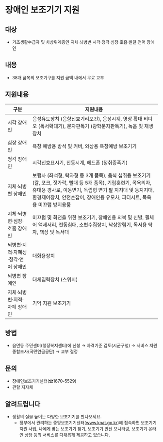 # 장애인 보조기기 지원

## 대상
- 기초생활수급자 및 차상위계층인 지체·뇌병변·시각·청각·심장·호흡·발달·언어 장애인

## 내용
- 38개 품목의 보조기구를 지원 금액 내에서 무료 교부

## 지원내용

| 구분 | 지원내용 |
| --- | --- |
| 시각 장애인 | 음성유도장치 (음향신호기리모컨), 음성시계, 영상 확대 비디오 (독서확대기), 문자판독기 (광학문자판독기), 녹음 및 재생장치 |
| 심장 장애인 | 욕창 예방용 방석 및 커버, 와상용 욕창예방 보조기기 |
| 청각 장애인 | 시각신호표시기, 진동시계, 헤드폰 (청취증폭기) |
| 지체·뇌병변 장애인 | 보행차 (좌석형, 탁자형 등 3개 품목), 음식 섭취용 보조기기 (칼, 포크, 젓가락, 빨대 등 5개 품목), 기립훈련기, 목욕의자, 휴대용 경사로, 이동변기, 독립형 변기 팔 지지대 및 등지지대, 환경제어장치, 안전손잡이, 장애인용 유모차, 피더시트, 목욕용 미끄럼 방지용품 |
| 지체·뇌병변·심장·호흡 장애인 | 미끄럼 및 회전을 위한 보조기기, 장애인용 의복 및 신발, 휠체어 액세서리, 전동침대, 소변수집장치, 낙상알림기, 독서용 탁자, 책상 및 독서대 |
| 뇌병변·지적·자폐성·청각·언어 장애인 | 대화용장치 |
| 뇌병변 장애인 | 대체입력장치 (스위치) |
| 지체·뇌병변·지적·자폐 장애인 | 기억 지원 보조기기 |

## 방법
- 읍면동 주민센터(행정복지센터)에 신청 → 자격기준 검토(시군구청) → 서비스 지원 종합조사(국민연금공단) → 교부 결정

## 문의
- 장애인보조기기센터(☎1670-5529)
- 관할 지자체

## 알려드립니다
- 생활의 질을 높이는 다양한 보조기기를 만나보세요. 
  - 정부에서 관리하는 중앙보조기기센터(www.knat.go.kr)에 접속하면 보조기기 지원 사업, 나에게 맞는 보조기기 찾기, 보조기기 안전 모니터링, 보조기기 온라인 상담 등의 서비스를 다채롭게 제공하고 있습니다.
